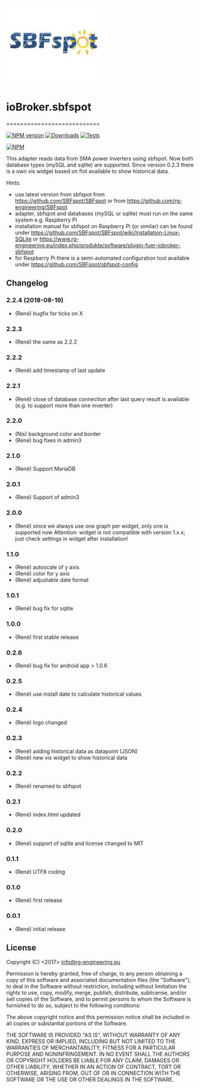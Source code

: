 ﻿![Logo](admin/sbfspot.png)
# ioBroker.sbfspot
===========================

[![NPM version](https://img.shields.io/npm/v/iobroker.sbfspot.svg)](https://www.npmjs.com/package/iobroker.sbfspot)
[![Downloads](https://img.shields.io/npm/dm/iobroker.sbfspot.svg)](https://www.npmjs.com/package/iobroker.sbfspot)
[![Tests](https://travis-ci.org/rg-engineering/ioBroker.sbfspot.svg?branch=master)](https://travis-ci.org/rg-engineering/ioBroker.sbfspot)

[![NPM](https://nodei.co/npm/iobroker.sbfspot.png?downloads=true)](https://nodei.co/npm/iobroker.sbfspot/)



This adapter reads data from SMA power inverters using sbfspot.
Now both database types (mySQL and sqlite) are supported.
Since version 0.2.3 there is a own vis widget based on flot available to show historical data.

Hints: 
* use latest version from sbfspot from https://github.com/SBFspot/SBFspot or from https://github.com/rg-engineering/SBFspot
* adapter, sbfspot and databases (mySQL or sqlite) must run on the same system e.g. Raspberry PI
* installation manual for sbfspot on Raspberry Pi (or similar) can be found under https://github.com/SBFspot/SBFspot/wiki/Installation-Linux-SQLite or https://www.rg-engineering.eu/index.php/produkte/software/plugin-fuer-iobroker-sbfspot
* for Raspberry Pi there is a semi-automated configuration tool available under https://github.com/SBFspot/sbfspot-config

## Changelog
### 2.2.4 (2018-08-19)
* (René) bugfix for ticks on X

### 2.2.3
* (René) the same as 2.2.2

### 2.2.2
* (René) add timestamp of last update

### 2.2.1
* (René) close of database connection after last query result is available (e.g. to support more than one inverter)

### 2.2.0
* (Nis) background color and border
* (René) bug fixes in admin3

### 2.1.0
* (René) Support MariaDB

### 2.0.1
* (René) Support of admin3

### 2.0.0
* (René) since we always use one graph per widget, only one is supported now
		Attention: widget is not compatible with version 1.x.x; just check settings in widget after installation!

### 1.1.0
* (René) autoscale of y axis
* (René) color for y axis 
* (René) adjustable date format 

### 1.0.1
* (René) bug fix for sqlite

### 1.0.0
* (René) first stable release

### 0.2.6
* (René) bug fix for android app > 1.0.6

### 0.2.5
* (René) use install date to calculate historical values

### 0.2.4
* (René) logo changed

### 0.2.3
* (René) adding historical data as datapoint (JSON)
* (René) new vis widget to show historical data

### 0.2.2
* (René) renamed to sbfspot

### 0.2.1
* (René) index.html updated

### 0.2.0
* (René) support of sqlite and license changed to MIT

### 0.1.1
* (René) UTF8 coding

### 0.1.0
* (René) first release

### 0.0.1
* (René) initial release


## License
Copyright (C) <2017>  <info@rg-engineering.eu>

Permission is hereby granted, free of charge, to any person obtaining a copy of this software and associated documentation files (the "Software"), to deal in the Software without restriction, including without limitation the rights to use, copy, modify, merge, publish, distribute, sublicense, and/or sell copies of the Software, and to permit persons to whom the Software is furnished to do so, subject to the following conditions:

The above copyright notice and this permission notice shall be included in all copies or substantial portions of the Software.

THE SOFTWARE IS PROVIDED "AS IS", WITHOUT WARRANTY OF ANY KIND, EXPRESS OR IMPLIED, INCLUDING BUT NOT LIMITED TO THE WARRANTIES OF MERCHANTABILITY, FITNESS FOR A PARTICULAR PURPOSE AND NONINFRINGEMENT. IN NO EVENT SHALL THE AUTHORS OR COPYRIGHT HOLDERS BE LIABLE FOR ANY CLAIM, DAMAGES OR OTHER LIABILITY, WHETHER IN AN ACTION OF CONTRACT, TORT OR OTHERWISE, ARISING FROM, OUT OF OR IN CONNECTION WITH THE SOFTWARE OR THE USE OR OTHER DEALINGS IN THE SOFTWARE.




